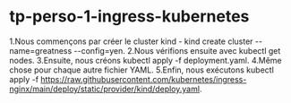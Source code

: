 # tp-perso-1-ingress-kubernetes
1.Nous commençons par créer le cluster kind - kind create cluster --name=greatness --config=yen.
2.Nous vérifions ensuite avec kubectl get nodes.
3.Ensuite, nous créons kubectl apply -f deployment.yaml.
4.Même chose pour chaque autre fichier YAML.
5.Enfin, nous exécutons kubectl apply -f https://raw.githubusercontent.com/kubernetes/ingress-nginx/main/deploy/static/provider/kind/deploy.yaml.
